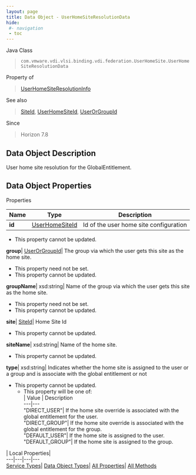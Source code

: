 ```yaml
---
layout: page
title: Data Object - UserHomeSiteResolutionData
hide:
 #- navigation
 - toc
---
```






Java Class  
> `com.vmware.vdi.vlsi.binding.vdi.federation.UserHomeSite.UserHomeSiteResolutionData`

Property of  
> [UserHomeSiteResolutionInfo](vdi.federation.UserHomeSite.UserHomeSiteResolutionInfo.md#field_detail)

See also  
> [SiteId](vdi.entity.SiteId.md), [UserHomeSiteId](vdi.entity.UserHomeSiteId.md), [UserOrGroupId](vdi.entity.UserOrGroupId.md)

Since  
> Horizon 7.8


## Data Object Description 

User home site resolution for the GlobalEntitlement. 

## Data Object Properties

Properties

Name |  Type |  Description   
---|---|---  
**id**| [UserHomeSiteId](vdi.entity.UserHomeSiteId.md)|  Id of the user home site configuration   


* This property cannot be updated.

  
**group**| [UserOrGroupId](vdi.entity.UserOrGroupId.md)|  The group via which the user gets this site as the home site.   


* This property need not be set.
* This property cannot be updated.

  
**groupName**|  xsd:string|  Name of the group via which the user gets this site as the home site.   


* This property need not be set.
* This property cannot be updated.

  
**site**| [SiteId](vdi.entity.SiteId.md)|  Home Site Id   


* This property cannot be updated.

  
**siteName**|  xsd:string|  Name of the home site.   


* This property cannot be updated.

  
**type**|  xsd:string|  Indicates whether the home site is assigned to the user or a group and is associate with the global entitlement or not   


* This property cannot be updated.
  * This property will be one of:  
|  Value |  Description   
---|---  
"DIRECT_USER"| If the home site override is associated with the global entitlement for the user.  
"DIRECT_GROUP"| If the home site override is associated with the global entitlement for the group.  
"DEFAULT_USER"| If the home site is assigned to the user.  
"DEFAULT_GROUP"| If the home site is assigned to the group.  

  
  
  
 | Local Properties|   
---|---|---|---  
[Service Types](index-mo_types.md)| [Data Object Types](index-do_types.md)| [All Properties](index-properties.md)| [All Methods](index-methods.md)  
  
  
